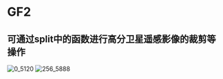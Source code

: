 # GF2
## 可通过split中的函数进行高分卫星遥感影像的裁剪等操作
![0_5120](https://github.com/fashionfu/GF2-split/assets/145452598/9f89b954-202a-410b-b013-abb4db3923e0)
![256_5888](https://github.com/fashionfu/GF2-split/assets/145452598/e8148bf1-5d2b-43b5-8057-824954bc4e9b)
